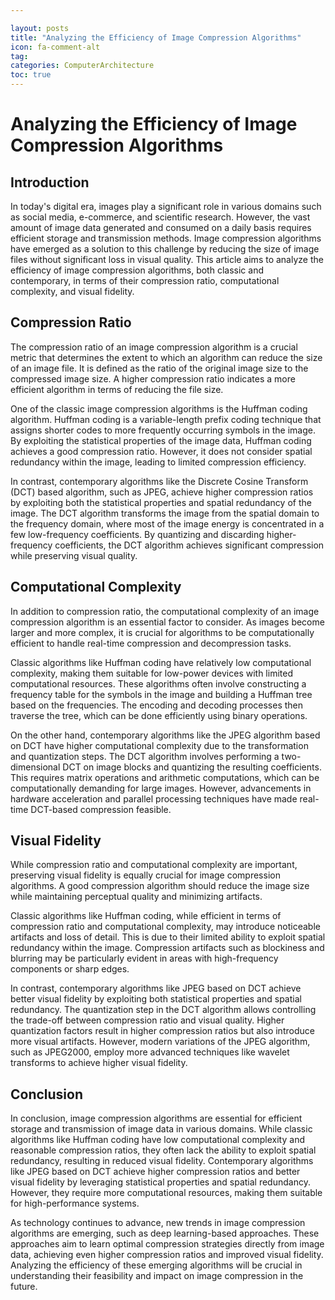 ```yaml
---

layout: posts
title: "Analyzing the Efficiency of Image Compression Algorithms"
icon: fa-comment-alt
tag:      
categories: ComputerArchitecture
toc: true
---
```




# Analyzing the Efficiency of Image Compression Algorithms

## Introduction

In today's digital era, images play a significant role in various domains such as social media, e-commerce, and scientific research. However, the vast amount of image data generated and consumed on a daily basis requires efficient storage and transmission methods. Image compression algorithms have emerged as a solution to this challenge by reducing the size of image files without significant loss in visual quality. This article aims to analyze the efficiency of image compression algorithms, both classic and contemporary, in terms of their compression ratio, computational complexity, and visual fidelity.

## Compression Ratio

The compression ratio of an image compression algorithm is a crucial metric that determines the extent to which an algorithm can reduce the size of an image file. It is defined as the ratio of the original image size to the compressed image size. A higher compression ratio indicates a more efficient algorithm in terms of reducing the file size.

One of the classic image compression algorithms is the Huffman coding algorithm. Huffman coding is a variable-length prefix coding technique that assigns shorter codes to more frequently occurring symbols in the image. By exploiting the statistical properties of the image data, Huffman coding achieves a good compression ratio. However, it does not consider spatial redundancy within the image, leading to limited compression efficiency.

In contrast, contemporary algorithms like the Discrete Cosine Transform (DCT) based algorithm, such as JPEG, achieve higher compression ratios by exploiting both the statistical properties and spatial redundancy of the image. The DCT algorithm transforms the image from the spatial domain to the frequency domain, where most of the image energy is concentrated in a few low-frequency coefficients. By quantizing and discarding higher-frequency coefficients, the DCT algorithm achieves significant compression while preserving visual quality.

## Computational Complexity

In addition to compression ratio, the computational complexity of an image compression algorithm is an essential factor to consider. As images become larger and more complex, it is crucial for algorithms to be computationally efficient to handle real-time compression and decompression tasks.

Classic algorithms like Huffman coding have relatively low computational complexity, making them suitable for low-power devices with limited computational resources. These algorithms often involve constructing a frequency table for the symbols in the image and building a Huffman tree based on the frequencies. The encoding and decoding processes then traverse the tree, which can be done efficiently using binary operations.

On the other hand, contemporary algorithms like the JPEG algorithm based on DCT have higher computational complexity due to the transformation and quantization steps. The DCT algorithm involves performing a two-dimensional DCT on image blocks and quantizing the resulting coefficients. This requires matrix operations and arithmetic computations, which can be computationally demanding for large images. However, advancements in hardware acceleration and parallel processing techniques have made real-time DCT-based compression feasible.

## Visual Fidelity

While compression ratio and computational complexity are important, preserving visual fidelity is equally crucial for image compression algorithms. A good compression algorithm should reduce the image size while maintaining perceptual quality and minimizing artifacts.

Classic algorithms like Huffman coding, while efficient in terms of compression ratio and computational complexity, may introduce noticeable artifacts and loss of detail. This is due to their limited ability to exploit spatial redundancy within the image. Compression artifacts such as blockiness and blurring may be particularly evident in areas with high-frequency components or sharp edges.

In contrast, contemporary algorithms like JPEG based on DCT achieve better visual fidelity by exploiting both statistical properties and spatial redundancy. The quantization step in the DCT algorithm allows controlling the trade-off between compression ratio and visual quality. Higher quantization factors result in higher compression ratios but also introduce more visual artifacts. However, modern variations of the JPEG algorithm, such as JPEG2000, employ more advanced techniques like wavelet transforms to achieve higher visual fidelity.

## Conclusion

In conclusion, image compression algorithms are essential for efficient storage and transmission of image data in various domains. While classic algorithms like Huffman coding have low computational complexity and reasonable compression ratios, they often lack the ability to exploit spatial redundancy, resulting in reduced visual fidelity. Contemporary algorithms like JPEG based on DCT achieve higher compression ratios and better visual fidelity by leveraging statistical properties and spatial redundancy. However, they require more computational resources, making them suitable for high-performance systems.

As technology continues to advance, new trends in image compression algorithms are emerging, such as deep learning-based approaches. These approaches aim to learn optimal compression strategies directly from image data, achieving even higher compression ratios and improved visual fidelity. Analyzing the efficiency of these emerging algorithms will be crucial in understanding their feasibility and impact on image compression in the future.